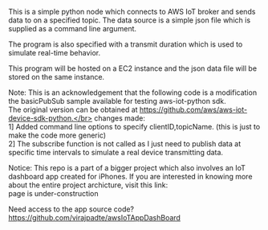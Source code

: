 This is a simple python node which connects to AWS IoT broker and sends data to on a specified topic.
The data source is a simple json file which is supplied as a command line argument.

The program is also specified with a transmit duration which is used to simulate real-time behavior.

This program will be hosted on a EC2 instance and the json data file will be stored on the same instance.

Note: This is an acknowledgement that the following code is a modification the basicPubSub sample available for testing
aws-iot-python sdk.</br>
The original version can be obtained at https://github.com/aws/aws-iot-device-sdk-python.</br>
changes made:</br>
1] Added command line options to specify clientID,topicName.
(this is just to make the code more generic)</br>
2] The subscribe function is not called as I just need to publish data at specific time intervals to
   simulate a real device transmitting data.


Notice: This repo is a part of a bigger project which also involves an IoT dashboard app created for iPhones. If you are   interested in knowing more about the entire project archicture, visit this link:</br>
page is under-construction


 Need access to the app source code?</br>
 https://github.com/virajpadte/awsIoTAppDashBoard
